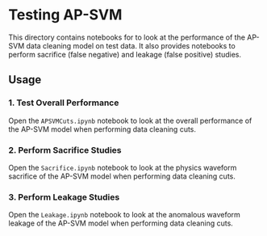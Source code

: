 # Testing AP-SVM

This directory contains notebooks for to look at the performance of the AP-SVM data cleaning model on test data. It also provides notebooks to perform sacrifice (false negative) and leakage (false positive) studies. 

## Usage

### 1. Test Overall Performance

Open the `APSVMCuts.ipynb` notebook to look at the overall performance of the AP-SVM model when performing data cleaning cuts.

### 2. Perform Sacrifice Studies

Open the `Sacrifice.ipynb` notebook to look at the physics waveform sacrifice of the AP-SVM model when performing data cleaning cuts.

### 3. Perform Leakage Studies

Open the `Leakage.ipynb` notebook to look at the anomalous waveform leakage of the AP-SVM model when performing data cleaning cuts.